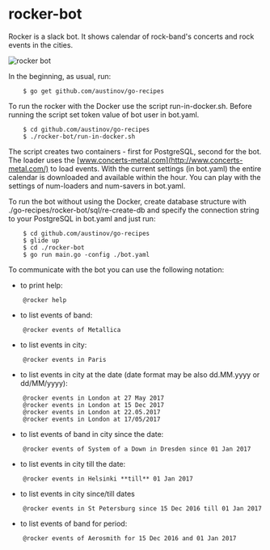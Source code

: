 # rocker-bot

Rocker is a slack bot. It shows calendar of rock-band's concerts and rock events in the cities.

![rocker bot](https://github.com/austinov/go-recipes/blob/assets/rocker-bot/screenshot.gif)


In the beginning, as usual, run:
```
    $ go get github.com/austinov/go-recipes
```

To run the rocker with the Docker use the script run-in-docker.sh.
Before running the script set token value of bot user in bot.yaml.
```
	$ cd github.com/austinov/go-recipes
	$ ./rocker-bot/run-in-docker.sh
```

The script creates two containers - first for PostgreSQL, second for the bot.
The loader uses the [www.concerts-metal.com](http://www.concerts-metal.com/) to load events.
With the current settings (in bot.yaml) the entire calendar is downloaded and available within the hour.
You can play with the settings of num-loaders and num-savers in bot.yaml.

To run the bot without using the Docker, create database structure with ./go-recipes/rocker-bot/sql/re-create-db
and specify the connection string to your PostgreSQL in bot.yaml and just run:
```
	$ cd github.com/austinov/go-recipes
	$ glide up
	$ cd ./rocker-bot
	$ go run main.go -config ./bot.yaml
```

To communicate with the bot you can use the following notation:

- to print help:
```
	@rocker help
```

- to list events of band:
```
	@rocker events of Metallica
```

- to list events in city:
```
	@rocker events in Paris
```

- to list events in city at the date (date format may be also dd.MM.yyyy or dd/MM/yyyy):
```
	@rocker events in London at 27 May 2017
	@rocker events in London at 15 Dec 2017
	@rocker events in London at 22.05.2017
	@rocker events in London at 17/05/2017
```

- to list events of band in city since the date:
```
	@rocker events of System of a Down in Dresden since 01 Jan 2017
```

- to list events in city till the date:
```
	@rocker events in Helsinki **till** 01 Jan 2017
```

- to list events in city since/till dates
```
	@rocker events in St Petersburg since 15 Dec 2016 till 01 Jan 2017
```

- to list events of band for period:
```
	@rocker events of Aerosmith for 15 Dec 2016 and 01 Jan 2017
```